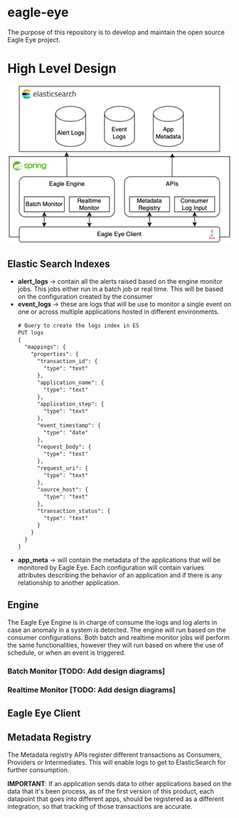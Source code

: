 # eagle-eye

The purpose of this repository is to develop and maintain the open source Eagle Eye project.

# High Level Design

![High Level Design](./documents/ee-design.png)

## Elastic Search Indexes

- **alert_logs** -> contain all the alerts raised based on the engine monitor
  jobs. This jobs either run in a batch job or real time. This will be based on the
  configuration created by the consumer
- **event_logs** -> these are logs that will be use to monitor a single event on one
  or across multiple applications hosted in different environments.
  ```
  # Query to create the logs index in ES
  PUT logs
  {
    "mappings": {
      "properties": {
        "transaction_id": {
          "type": "text"
        },
        "application_name": {
          "type": "text"
        },
        "application_step": {
          "type": "text"
        },
        "event_timestamp": {
          "type": "date"
        },
        "request_body": {
          "type": "text"
        },
        "request_uri": {
          "type": "text"
        },
        "source_host": {
          "type": "text"
        },
        "transaction_status": {
          "type": "text"
        }
      }
    }
  }
  ```
- **app_meta** -> will contain the metadata of the applications that will be monitored
  by Eagle Eye. Each configuration will contain variues attributes describing the behavior
  of an application and if there is any relationship to another application.

## Engine

The Eagle Eye Engine is in charge of consume the logs and log alerts in case an anomaly
in a system is detected. The engine will run based on the consumer configurations. Both
batch and realtime monitor jobs will perform the same functionalities, however they will
run based on where the use of schedule, or when an event is triggered.

### Batch Monitor [TODO: Add design diagrams]

### Realtime Monitor [TODO: Add design diagrams]

## Eagle Eye Client

## Metadata Registry

The Metadata registry APIs register different transactions as Consumers, Providers or Intermediates. This
will enable logs to get to ElasticSearch for further consumption.

**IMPORTANT**: If an application sends data to other applications based on the data that it's been process, as of the
first version of this product, each datapoint that goes into different apps, should be registered as a different
integration, so that tracking of those transactions are accurate.
